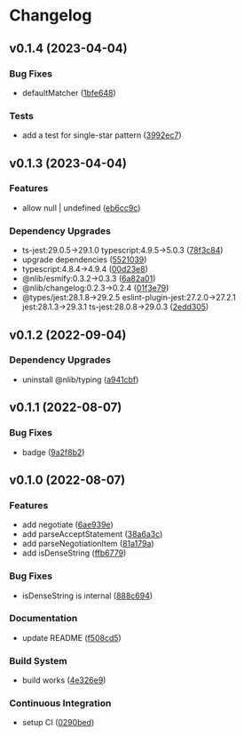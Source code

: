 # Changelog

## v0.1.4 (2023-04-04)

### Bug Fixes

- defaultMatcher ([1bfe648](https://github.com/nlibjs/negotiate/commit/1bfe64852c33c8e5aa98e717943804afcb9184fd))

### Tests

- add a test for single-star pattern ([3992ec7](https://github.com/nlibjs/negotiate/commit/3992ec72f8877a17998b9b97347cd81a47600b09))


## v0.1.3 (2023-04-04)

### Features

- allow null | undefined ([eb6cc9c](https://github.com/nlibjs/negotiate/commit/eb6cc9c1ad39ce4edacd629f8254cb62966efb90))

### Dependency Upgrades

- ts-jest:29.0.5→29.1.0 typescript:4.9.5→5.0.3 ([78f3c84](https://github.com/nlibjs/negotiate/commit/78f3c8427fa1a06fc0165d923e8e7904941cc067))
- upgrade dependencies ([5521039](https://github.com/nlibjs/negotiate/commit/552103910cf5c4685780df8fc6be47bde015f057))
- typescript:4.8.4→4.9.4 ([00d23e8](https://github.com/nlibjs/negotiate/commit/00d23e83009017a5f8d5b3896e2d8e9670b92274))
- @nlib/esmify:0.3.2→0.3.3 ([6a82a01](https://github.com/nlibjs/negotiate/commit/6a82a0110b70b863c6e45eef57b123bc4b78cec7))
- @nlib/changelog:0.2.3→0.2.4 ([01f3e79](https://github.com/nlibjs/negotiate/commit/01f3e792e64f5720245bc7af693cb64f3020f7ad))
- @types/jest:28.1.8→29.2.5 eslint-plugin-jest:27.2.0→27.2.1 jest:28.1.3→29.3.1 ts-jest:28.0.8→29.0.3 ([2edd305](https://github.com/nlibjs/negotiate/commit/2edd305dbadf9f70e5d2e8f7bec880b0c348f6a1))


## v0.1.2 (2022-09-04)

### Dependency Upgrades

- uninstall @nlib/typing ([a941cbf](https://github.com/nlibjs/negotiate/commit/a941cbf2408790691c09fc4d4954187ae5fc5768))


## v0.1.1 (2022-08-07)

### Bug Fixes

- badge ([9a2f8b2](https://github.com/nlibjs/negotiate/commit/9a2f8b27392ce6bc2b20351c54fbc1831fe61e02))


## v0.1.0 (2022-08-07)

### Features

- add negotiate ([6ae939e](https://github.com/nlibjs/negotiate/commit/6ae939e623b755b5b3b2b14896492cec56d8983c))
- add parseAcceptStatement ([38a6a3c](https://github.com/nlibjs/negotiate/commit/38a6a3ce80cb4ab4ab4b99eac72644172ab75eaa))
- add parseNegotiationItem ([81a179a](https://github.com/nlibjs/negotiate/commit/81a179ae0dea0fdc9df8878555f26a9a51f6106b))
- add isDenseString ([ffb6779](https://github.com/nlibjs/negotiate/commit/ffb6779763857b746ac0a9a990aba348bc819022))

### Bug Fixes

- isDenseString is internal ([888c694](https://github.com/nlibjs/negotiate/commit/888c694c9edd5c7cd2201dc17d61a1878a54f21d))

### Documentation

- update README ([f508cd5](https://github.com/nlibjs/negotiate/commit/f508cd590ebd13680314fcfa5739a8dd1746a5f7))

### Build System

- build works ([4e326e9](https://github.com/nlibjs/negotiate/commit/4e326e950273af915e69c8704739048e2d02913d))

### Continuous Integration

- setup CI ([0290bed](https://github.com/nlibjs/negotiate/commit/0290bed8a92583e51d22bcce1aeb5aad474fffde))


